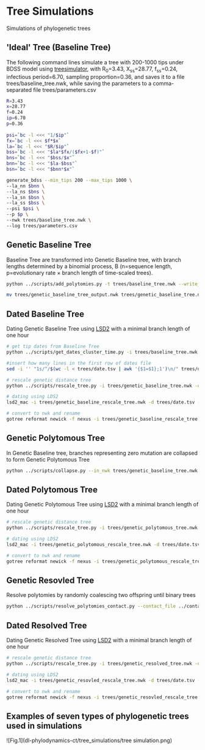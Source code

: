 # Tree Simulations
Simulations of phylogenetic trees

## 'Ideal' Tree (Baseline Tree)

The following command lines simulate a tree with 200-1000 tips under BDSS model using [treesimulator](https://github.com/evolbioinfo/treesimulator), with R<sub>0</sub>=3.43, X<sub>ss</sub>=28.77, f<sub>ss</sub>=0.24, infectious period=6.70, sampling proportion=0.36, and saves it to a file trees/baseline_tree.nwk, while saving the parameters to a comma-separated file trees/parameters.csv

```bash
R=3.43
x=28.77
f=0.24
ip=6.70
p=0.36
        
psi=`bc -l <<< "1/$ip"`
fx=`bc -l <<< $f*$x`
la=`bc -l <<< "$R/$ip"`
bss=`bc -l <<< "$la*$fx/($fx+1-$f)"`
bns=`bc -l <<< "$bss/$x"`
bnn=`bc -l <<< "$la-$bss"`
bsn=`bc -l <<< "$bnn*$x"`

generate_bdss --min_tips 200 --max_tips 1000 \
--la_nn $bnn \
--la_ns $bns \
--la_sn $bsn \
--la_ss $bss \
--psi $psi \
--p $p \
--nwk trees/baseline_tree.nwk \
--log trees/parameters.csv
```

## Genetic Baseline Tree
Baseline Tree are transformed into Genetic Baseline tree, with branch lengths determined by a binomial process, B (n=sequence length, p=evolutionary rate × branch length of time-scaled trees).
```bash
python ../scripts/add_polytomies.py -t trees/baseline_tree.nwk --write_trees 1 --scale day --seq_size 29903 --prefix trees/genetic_baseline_tree

mv trees/genetic_baseline_tree_output.nwk trees/genetic_baseline_tree.nwk
```

## Dated Baseline Tree
Dating Genetic Baseline Tree using [LSD2](https://github.com/tothuhien/lsd2) with a minimal branch length of one hour
```bash
# get tip dates from Baseline Tree
python ../scripts/get_dates_cluster_time.py -i trees/baseline_tree.nwk -p 0 -od trees/date.tsv -oc ../contact_tracing/contact_data/contact_0.csv -t 0

#insert how many lines in the first row of dates file
sed -i '' "1s/^/$(wc -l < trees/date.tsv | awk '{$1=$1};1')\n/" trees/date.tsv

# rescale genetic distance tree
python ../scripts/rescale_tree.py -i trees/genetic_baseline_tree.nwk -o trees/genetic_baseline_rescale_tree.nwk -s 29903

# dating using LDS2
lsd2_mac -i trees/genetic_baseline_rescale_tree.nwk -d trees/date.tsv -l -1 -s 29903 -w trees/clock.txt -q 0.0004 -u 0.0001141552511 -U 0.0001141552511 -r l

# convert to nwk and rename
gotree reformat newick -f nexus -i trees/genetic_baseline_rescale_tree.nwk.result.date.nexus -o trees/dated_baseline_tree.nwk
```

## Genetic Polytomous Tree
In Genetic Baseline tree, branches representing zero mutation are collapsed to form Genetic Polytomous Tree
```bash
python ../scripts/collapse.py --in_nwk trees/genetic_baseline_tree.nwk --out_nwk trees/genetic_polytomous_tree.nwk --aln_len 1
```

## Dated Polytomous Tree
Dating Genetic Polytomous Tree using [LSD2](https://github.com/tothuhien/lsd2) with a minimal branch length of one hour
```bash
# rescale genetic distance tree
python ../scripts/rescale_tree.py -i trees/genetic_polytomous_tree.nwk -o trees/genetic_polytomous_rescale_tree.nwk -s 29903

# dating using LDS2
lsd2_mac -i trees/genetic_polytomous_rescale_tree.nwk -d trees/date.tsv -l -1 -s 29903 -w trees/clock.txt -q 0.0004 -u 0.0001141552511 -U 0.0001141552511 -r l

# convert to nwk and rename
gotree reformat newick -f nexus -i trees/genetic_polytomous_rescale_tree.nwk.result.date.nexus -o trees/dated_polytomous_tree.nwk
```

## Genetic Resovled Tree
Resolve polytomies by randomly coalescing two offspring until binary trees
```bash
python ../scripts/resolve_polytomies_contact.py --contact_file ../contact_tracing/contact_data/contact_0.csv --in_nwk trees/genetic_polytomous_tree.nwk --aln_len 1 --out_nwk trees/genetic_resolved_tree.nwk
```

## Dated Resolved Tree
Dating Genetic Resolved Tree using [LSD2](https://github.com/tothuhien/lsd2) with a minimal branch length of one hour
```bash
# rescale genetic distance tree
python ../scripts/rescale_tree.py -i trees/genetic_resolved_tree.nwk -o trees/genetic_resovled_rescale_tree.nwk -s 29903

# dating using LDS2
lsd2_mac -i trees/genetic_resovled_rescale_tree.nwk -d trees/date.tsv -l -1 -s 29903 -w trees/clock.txt -q 0.0004 -u 0.0001141552511 -U 0.0001141552511 -r l

# convert to nwk and rename
gotree reformat newick -f nexus -i trees/genetic_resovled_rescale_tree.nwk.result.date.nexus -o trees/dated_resovled_tree.nwk
```

## Examples of seven types of phylogenetic trees used in simulations
![Fig.1](dl-phylodynamics-ct/tree_simulations/tree simulation.png)